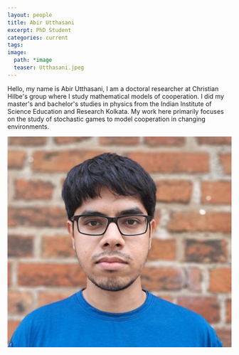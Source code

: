 ```yaml
---
layout: people
title: Abir Utthasani
excerpt: PhD Student
categories: current
tags:
image:
  path: *image
  teaser: Utthasani.jpeg
---
```


Hello, my name is Abir Utthasani, I am a doctoral researcher at Christian Hilbe's group where I study mathematical models of cooperation. I did my master's and bachelor's studies in physics from the Indian Institute of Science Education and Research Kolkata. My work here primarily focuses on the study of stochastic games to model cooperation in changing environments.


<div id="socialMedia" style="text-align:center">
    <a href="mailto:utthasani@evolbio.mpg.de" title="Email"><i style="font-size:24px" class="fa fa-envelope"></i></a>
    <a href="https://bsky.app/profile/abirutthasani.bsky.social" title="Bluesky"><i style="font-size:24px" class="fa fa-twitter"></i></a>
  
</div>

<img src="../../images/Utthasani.jpeg" class="center">

